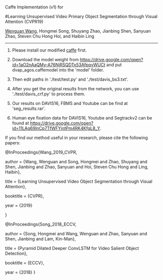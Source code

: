 Caffe Implementation (v1) for

#Learning Unsupervised Video Primary Object Segmentation through Visual Attention (CVPR19)

[Wenguan Wang](https://sites.google.com/site/wenguanwangwwg/), Hongmei Song, Shuyang Zhao, Jianbing Shen, Sanyuan Zhao, Steven Chu Hong Hoi,  and Haibin Ling
- - -

1. Please install our modified [caffe](https://github.com/maysina/PDB-ConvLSTM/blob/master/maycaffe-convlstm.rar) first. 

2. Download the model weight from https://drive.google.com/open?id=1aO2nAaQMy-A76NjRSQDTx53AfpqyWUCt and put dvap_agos.caffemodel into the 'model' folder.
 
3. Then edit paths in './test/test.py' and './test/davis_bs3.txt'.

4. After you get the original results from the network, you can use './test/davis_crf.py' to process them.

5. Our results on DAVIS16, FBMS and Youtube can be find at 'seg_results.rar'.

6. Human eye fixation data for DAVIS16, Youtube and Segtrackv2 can be found at https://drive.google.com/open?id=11LAg69lnCp7TfWFYjntPm4RK4KfgL8_Y.

If you find our method useful in your research, please cite the following papers:


@InProceedings{Wang_2019_CVPR,

author = {Wang, Wenguan and Song, Hongmei and Zhao, Shuyang and Shen, Jianbing and Zhao, Sanyuan and Hoi, Steven Chu Hong and Ling, Haibin},

title = {Learning Unsupervised Video Object Segmentation through Visual Attention},

booktitle = {CVPR},

year = {2019}

}



@InProceedings{Song_2018_ECCV,

author = {Song, Hongmei and Wang, Wenguan and Zhao, Sanyuan and Shen, Jianbing and Lam, Kin-Man},

title = {Pyramid Dilated Deeper ConvLSTM for Video Salient Object Detection},

booktitle = {ECCV},

year = {2018}
}


